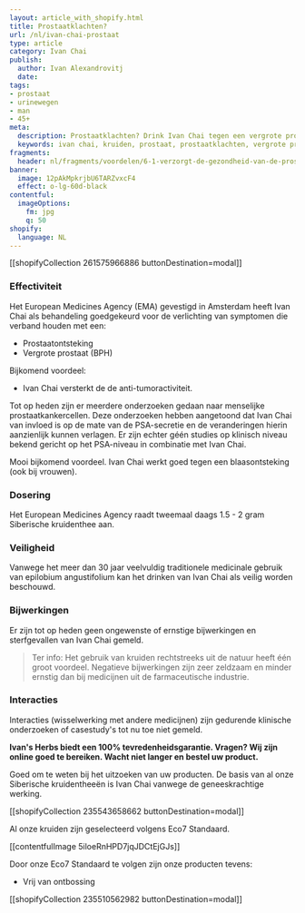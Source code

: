 ```yaml
---
layout: article_with_shopify.html
title: Prostaatklachten?
url: /nl/ivan-chai-prostaat
type: article
category: Ivan Chai
publish:
  author: Ivan Alexandrovitj
  date:
tags:
- prostaat
- urinewegen
- man
- 45+
meta:
  description: Prostaatklachten? Drink Ivan Chai tegen een vergrote prostaat (bph), prostaatontsteking en prostaatkanker. Benieuwd naar de inzichten?
  keywords: ivan chai, kruiden, prostaat, prostaatklachten, vergrote prostaat, bph, prostaatontsteking, prostaatkanker
fragments:
  header: nl/fragments/voordelen/6-1-verzorgt-de-gezondheid-van-de-prostaat
banner:
  image: 12pAkMpkrjbU6TARZvxcF4
  effect: o-lg-60d-black
contentful:
  imageOptions:
    fm: jpg
    q: 50
shopify:
  language: NL
---
```

[[shopifyCollection 261575966886 buttonDestination=modal]]

### Effectiviteit

Het European Medicines Agency (EMA) gevestigd in Amsterdam heeft Ivan Chai als behandeling goedgekeurd voor de verlichting van symptomen die verband houden met een:
* Prostaatontsteking
* Vergrote prostaat (BPH)

Bijkomend voordeel:
* Ivan Chai versterkt de de anti-tumoractiviteit.

Tot op heden zijn er meerdere onderzoeken gedaan naar menselijke prostaatkankercellen. Deze onderzoeken hebben aangetoond dat Ivan Chai van invloed is op de mate van de PSA-secretie en de veranderingen hierin aanzienlijk kunnen verlagen. Er zijn echter géén studies op klinisch niveau bekend gericht op het PSA-niveau in combinatie met Ivan Chai.

Mooi bijkomend voordeel. Ivan Chai werkt goed tegen een blaasontsteking (ook bij vrouwen).

### Dosering

Het European Medicines Agency raadt tweemaal daags 1.5 - 2 gram Siberische kruidenthee aan.

### Veiligheid

Vanwege het meer dan 30 jaar veelvuldig traditionele medicinale gebruik van epilobium angustifolium kan het drinken van Ivan Chai als veilig worden beschouwd.

### Bijwerkingen

Er zijn tot op heden geen ongewenste of ernstige bijwerkingen en sterfgevallen van Ivan Chai gemeld.

> Ter info: Het gebruik van kruiden rechtstreeks uit de natuur heeft één groot voordeel. Negatieve bijwerkingen zijn zeer zeldzaam en minder ernstig dan bij medicijnen uit de farmaceutische industrie.

### Interacties

Interacties (wisselwerking met andere medicijnen) zijn gedurende klinische onderzoeken of casestudy's tot nu toe niet gemeld.

**Ivan's Herbs biedt een 100% tevredenheidsgarantie. Vragen? Wij zijn online goed te bereiken. Wacht niet langer en bestel uw product.**

Goed om te weten bij het uitzoeken van uw producten. De basis van al onze Siberische kruidentheeën is Ivan Chai vanwege de geneeskrachtige werking.

[[shopifyCollection 235543658662 buttonDestination=modal]]

Al onze kruiden zijn geselecteerd volgens Eco7 Standaard.

[[contentfulImage 5iloeRnHPD7jqJDCtEjGJs]]

Door onze Eco7 Standaard te volgen zijn onze producten tevens:

* Vrij van ontbossing

[[shopifyCollection 235510562982 buttonDestination=modal]]
